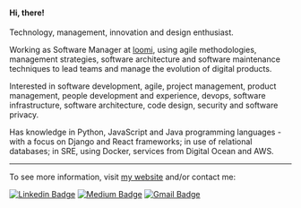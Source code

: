 #### Hi, there!
Technology, management, innovation and design enthusiast.

Working as Software Manager at [loomi](https://www.linkedin.com/company/loomi-digital-lab/mycompany/), using agile methodologies, management strategies, software architecture and software maintenance techniques to lead teams and manage the evolution of digital products.

Interested in software development, agile, project management, product management, people development and experience, devops, software infrastructure, software architecture, code design, security and software privacy.

Has knowledge in Python, JavaScript and Java programming languages - with a focus on Django and React frameworks; in use of relational databases; in SRE, using Docker, services from Digital Ocean and AWS.
***

To see more information, visit [my website](https://eduqz.github.io/) and/or contact me:

[![Linkedin Badge](https://img.shields.io/badge/-LinkedIn-blue?style=flat-square&logo=Linkedin&logoColor=white&link=https://www.linkedin.com/in/eduardoaqz/)](https://www.linkedin.com/in/eduardoaqz/)
[![Medium Badge](https://img.shields.io/badge/-Medium-black?style=flat-square&logo=Medium&logoColor=white&link=https://medium.com/@eaq)](https://medium.com/@eaq)
[![Gmail Badge](https://img.shields.io/badge/-eduardoaqz@gmail.com-D44638?style=flat-square&logo=Gmail&logoColor=white&link=mailto:eduardoaqz@gmail.com)](mailto:victormarques.ia@gmail.com)
